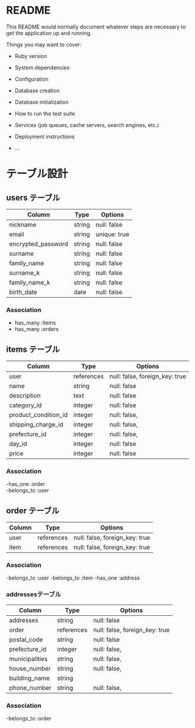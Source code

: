 # README

This README would normally document whatever steps are necessary to get the
application up and running.

Things you may want to cover:

* Ruby version

* System dependencies

* Configuration

* Database creation

* Database initialization

* How to run the test suite

* Services (job queues, cache servers, search engines, etc.)

* Deployment instructions

* ...



# テーブル設計

## users テーブル

| Column             | Type   | Options     |
| ----------------   | ------ | ----------- |
| nickname           | string | null: false |
| email              | string | unique: true|
| encrypted_password | string | null: false |
| surname            | string | null: false |
| family_name        | string | null: false |
| surname_k          | string | null: false |
| family_name_k      | string | null: false |
| birth_date          | date   | null: false |

### Association
- has_many :items
- has_many :orders


## items テーブル

| Column              | Type       | Options                        |
| ------------------- | -----------| ----------------------------   |
| user                | references | null: false, foreign_key: true |   
| name                | string     | null: false                    |   
| description         | text       | null: false                    |
| category_id         | integer    | null: false                    |
| product_condition_id| integer    | null: false,                   |
| shipping_charge_id  | integer    | null: false,                   |
| prefecture_id       | integer    | null: false,                   |
| day_id              | integer    | null: false                    |
| price               | integer    | null: false                    |

### Association
-has_one :order  
-belongs_to :user


## order テーブル

| Column        | Type       | Options                        |
| ------        | ---------- | ------------------------------ |
| user          | references | null: false, foreign_key: true |
| item          | references | null: false, foreign_key: true |


### Association
-belongs_to :user
-belongs_to :item
-has_one :address


### addressesテーブル

| Column        | Type       | Options                        |
| ------        | ---------- | ------------------------------ |
| addresses     | string     | null: false                    |
| order         | references | null: false, foreign_key: true |
|postal_code    | string     | null: false                    |
|prefecture_id  | integer    | null: false,                   |
|municipalities | string     | null: false,                   |
|house_number   | string     | null: false,                   |
|building_name  | string     |                                |
|phone_number   | string     | null: false,                   |



### Association
 -belongs_to :order
 
